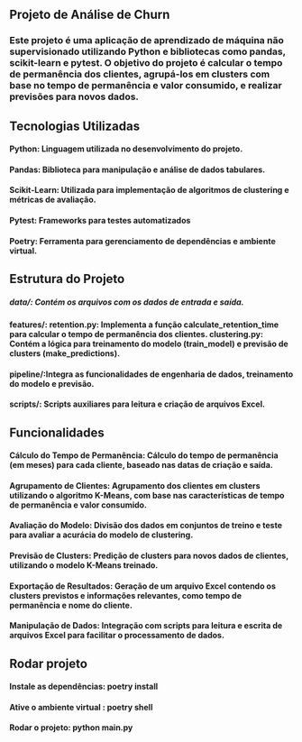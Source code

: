 
## Projeto de Análise de Churn

### Este projeto é uma aplicação de aprendizado de máquina não supervisionado utilizando Python e bibliotecas como pandas, scikit-learn e pytest. O objetivo do projeto é calcular o tempo de permanência dos clientes, agrupá-los em clusters com base no tempo de permanência e valor consumido, e realizar previsões para novos dados.

## Tecnologias Utilizadas
#### Python: Linguagem utilizada no desenvolvimento do projeto.
#### Pandas: Biblioteca para manipulação e análise de dados tabulares.
#### Scikit-Learn: Utilizada para implementação de algoritmos de clustering e métricas de avaliação.
#### Pytest: Frameworks para testes automatizados
#### Poetry: Ferramenta para gerenciamento de dependências e ambiente virtual.

## Estrutura do Projeto

##### data/: Contém os arquivos com os dados de entrada e saída.

#### features/: retention.py: Implementa a função calculate_retention_time para calcular o tempo de permanência dos clientes.  clustering.py: Contém a lógica para treinamento do modelo (train_model) e previsão de clusters (make_predictions).

#### pipeline/:Integra as funcionalidades de engenharia de dados, treinamento do modelo e previsão.

#### scripts/: Scripts auxiliares para leitura e criação de arquivos Excel.


## Funcionalidades
#### Cálculo do Tempo de Permanência: Cálculo do tempo de permanência (em meses) para cada cliente, baseado nas datas de criação e saída.

#### Agrupamento de Clientes: Agrupamento dos clientes em clusters utilizando o algoritmo K-Means, com base nas características de tempo de permanência e valor consumido.

#### Avaliação do Modelo: Divisão dos dados em conjuntos de treino e teste para avaliar a acurácia do modelo de clustering.

#### Previsão de Clusters: Predição de clusters para novos dados de clientes, utilizando o modelo K-Means treinado.

#### Exportação de Resultados: Geração de um arquivo Excel contendo os clusters previstos e informações relevantes, como tempo de permanência e nome do cliente.

#### Manipulação de Dados: Integração com scripts para leitura e escrita de arquivos Excel para facilitar o processamento de dados.

## Rodar projeto

#### Instale as dependências: poetry install

#### Ative o ambiente virtual : poetry shell

#### Rodar o projeto: python main.py